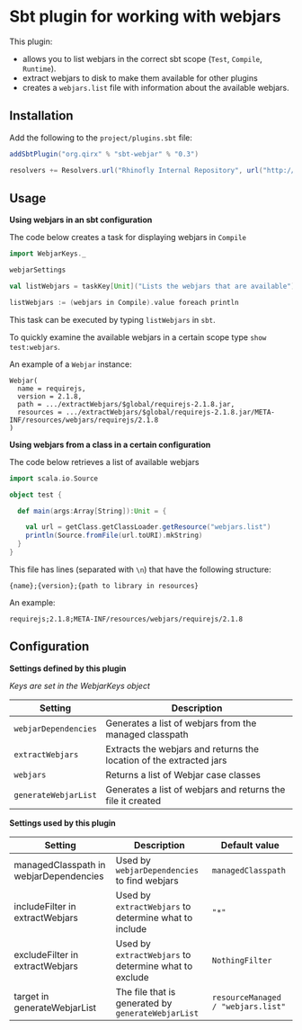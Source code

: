 Sbt plugin for working with webjars
===================================

This plugin:
- allows you to list webjars in the correct sbt scope (`Test`, `Compile`, `Runtime`).
- extract webjars to disk to make them available for other plugins
- creates a `webjars.list` file with information about the available webjars.

Installation
------------

Add the following to the `project/plugins.sbt` file:

``` scala
addSbtPlugin("org.qirx" % "sbt-webjar" % "0.3")

resolvers += Resolvers.url("Rhinofly Internal Repository", url("http://maven-repository.rhinofly.net:8081/artifactory/libs-release-local"))(Resolver.ivyStylePatterns)
```

Usage
-----

**Using webjars in an sbt configuration**

The code below creates a task for displaying webjars in `Compile`

``` scala
import WebjarKeys._

webjarSettings

val listWebjars = taskKey[Unit]("Lists the webjars that are available")

listWebjars := (webjars in Compile).value foreach println
```

This task can be executed by typing `listWebjars` in `sbt`.

To quickly examine the available webjars in a certain scope type `show test:webjars`.

An example of a `Webjar` instance:

```
Webjar(
  name = requirejs,
  version = 2.1.8,
  path = .../extractWebjars/$global/requirejs-2.1.8.jar,
  resources = .../extractWebjars/$global/requirejs-2.1.8.jar/META-INF/resources/webjars/requirejs/2.1.8
)
```

**Using webjars from a class in a certain configuration**

The code below retrieves a list of available webjars

``` scala
import scala.io.Source

object test {

  def main(args:Array[String]):Unit = {

    val url = getClass.getClassLoader.getResource("webjars.list")
    println(Source.fromFile(url.toURI).mkString)
  }
}
```

This file has lines (separated with `\n`) that have the following structure:

```
{name};{version};{path to library in resources}
```

An example:

```
requirejs;2.1.8;META-INF/resources/webjars/requirejs/2.1.8
```

Configuration
-------------

**Settings defined by this plugin**

*Keys are set in the WebjarKeys object*

|Setting              |Description                                                        |
|---------------------|-------------------------------------------------------------------|
|`webjarDependencies` |Generates a list of webjars from the managed classpath             |
|`extractWebjars`     |Extracts the webjars and returns the location of the extracted jars|
|`webjars`            |Returns a list of Webjar case classes                              |
|`generateWebjarList` |Generates a list of webjars and returns the file it created        |

**Settings used by this plugin**



|Setting                                  |Description                                            |Default value                     |
|-----------------------------------------|-------------------------------------------------------|----------------------------------|
|managedClasspath in webjarDependencies   |Used by `webjarDependencies` to find webjars           |`managedClasspath`                |
|includeFilter in extractWebjars          |Used by `extractWebjars` to determine what to include  |`"*"`                             |
|excludeFilter in extractWebjars          |Used by `extractWebjars` to determine what to exclude  |`NothingFilter`                   |
|target in generateWebjarList             |The file that is generated by `generateWebjarList`     |`resourceManaged / "webjars.list"`|

